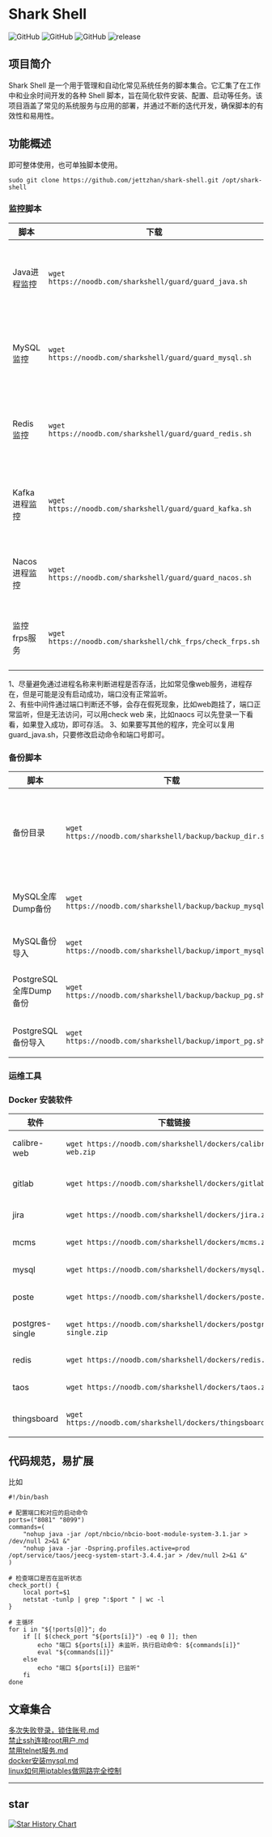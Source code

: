 # Shark Shell

![GitHub](https://img.shields.io/github/license/jettzhan/shark-shell?style=flat-square)
![GitHub](https://img.shields.io/github/stars/jettzhan/shark-shell?style=flat-square)
![GitHub](https://img.shields.io/github/forks/jettzhan/shark-shell?style=flat-square)
![release](https://img.shields.io/github/v/release/jettzhan/shark-shell)

## 项目简介

Shark Shell 是一个用于管理和自动化常见系统任务的脚本集合。它汇集了在工作中和业余时间开发的各种 Shell
脚本，旨在简化软件安装、配置、启动等任务。该项目涵盖了常见的系统服务与应用的部署，并通过不断的迭代开发，确保脚本的有效性和易用性。

## 功能概述

即可整体使用，也可单独脚本使用。

```shell
sudo git clone https://github.com/jettzhan/shark-shell.git /opt/shark-shell
```

### 监控脚本

| 脚本        | 下载                                                         | 功能描述                               | crontab                                             |
|-----------|------------------------------------------------------------|------------------------------------|-----------------------------------------------------|
| Java进程监控  | `wget https://noodb.com/sharkshell/guard/guard_java.sh`    | 根据端口，监控进程；可自定配置启动命令；可以定制修改。        | 0 2 * * * /opt/shark-shell/guard/guard_java.sh      |
| MySQL监控   | `wget https://noodb.com/sharkshell/guard/guard_mysql.sh`   | 根据端口，监控进程；可自定配置启动命令；可以定制修改。        | 0 2 * * * /opt/shark-shell/guard/guard_mysql.sh     |
| Redis监控   | `wget https://noodb.com/sharkshell/guard/guard_redis.sh`   | 根据端口，监控进程；可自定配置启动命令；可以定制修改。        | 0 2 * * * /opt/shark-shell/guard/guard_redis.sh     |
| Kafka进程监控 | `wget https://noodb.com/sharkshell/guard/guard_kafka.sh`   | 监控Kafka进程；异常先启动zookeeper,然后是kafka。 | */5 * * * * /opt/shark-shell/guard/guard_kafka.sh   |
| Nacos进程监控 | `wget https://noodb.com/sharkshell/guard/guard_nacos.sh`   | 先判断端口，然后在通过登录来判断Nacos 是否存活。        | */5 * * * * /opt/shark-shell/guard/guard_nacos.sh   |
| 监控frps服务  | `wget https://noodb.com/sharkshell/chk_frps/check_frps.sh` | 监控frps某些服务是否在线，不在先就email通知         | */5 * * * * /opt/shark-shell/chk_frps/check_frps.sh |

1、尽量避免通过进程名称来判断进程是否存活，比如常见像web服务，进程存在，但是可能是没有启动成功，端口没有正常监听。  
2、有些中间件通过端口判断还不够，会存在假死现象，比如web跑挂了，端口正常监听，但是无法访问，可以用check
web 来，比如naocs 可以先登录一下看看，如果登入成功，即可存活。
3、如果要写其他的程序，完全可以复用guard_java.sh，只要修改启动命令和端口号即可。

### 备份脚本

| 脚本                 | 下载                                                         | 功能描述                                                      | crontab                                           |
|--------------------|------------------------------------------------------------|-----------------------------------------------------------|---------------------------------------------------|
| 备份目录               | `wget https://noodb.com/sharkshell/backup/backup_dir.sh`   | 备份目录到指定目录,保留最近2次文件；可以备份数据库目录 /var/lib/mysql；或者应用/opt/apps | */5 * * * * /opt/shark-shell/backup/backup_dir.sh |
| MySQL全库Dump备份      | `wget https://noodb.com/sharkshell/backup/backup_mysql.sh` | 备份MySQL所有数据库到指定目录；也可只指定数据库                                | */5 * * * * /opt/shark-shell/backup/backup_dir.sh |
| MySQL备份导入          | `wget https://noodb.com/sharkshell/backup/import_mysql.sh` | 导入通过backup_mysql.sh备份的数据库	                                | 无                                                 |
| PostgreSQL全库Dump备份 | `wget https://noodb.com/sharkshell/backup/backup_pg.sh`    | 备份postgresql所有数据库到指定目录；也可只指定数据库                           | */5 * * * * /opt/shark-shell/backup/backup_pg.sh  |
| PostgreSQL备份导入     | `wget https://noodb.com/sharkshell/backup/import_pg.sh`    | 导入通过backup_pg.sh备份的数据库	                                   | 无                                                 |

### 运维工具




### Docker 安装软件

| 软件              | 下载链接                                                            | 安装命令                                                |
|-----------------|-----------------------------------------------------------------|-----------------------------------------------------|
| calibre-web     | `wget https://noodb.com/sharkshell/dockers/calibre-web.zip`     | `unzip calibre-web.zip && docker-compose up -d`     |
| gitlab          | `wget https://noodb.com/sharkshell/dockers/gitlab.zip`          | `unzip gitlab.zip && docker-compose up -d`          |
| jira            | `wget https://noodb.com/sharkshell/dockers/jira.zip`            | `unzip jira.zip && docker-compose up -d`            |
| mcms            | `wget https://noodb.com/sharkshell/dockers/mcms.zip`            | `unzip mcms.zip && docker-compose up -d`            |
| mysql           | `wget https://noodb.com/sharkshell/dockers/mysql.zip`           | `unzip mysql.zip && docker-compose up -d`           |
| poste           | `wget https://noodb.com/sharkshell/dockers/poste.zip`           | `unzip poste.zip && docker-compose up -d`           |
| postgres-single | `wget https://noodb.com/sharkshell/dockers/postgres-single.zip` | `unzip postgres-single.zip && docker-compose up -d` |
| redis           | `wget https://noodb.com/sharkshell/dockers/redis.zip`           | `unzip redis.zip && docker-compose up -d`           |
| taos            | `wget https://noodb.com/sharkshell/dockers/taos.zip`            | `unzip taos.zip && docker-compose up -d`            |
| thingsboard     | `wget https://noodb.com/sharkshell/dockers/thingsboard.zip`     | `unzip thingsboard.zip && docker-compose up -d`     |

## 代码规范，易扩展

比如

```shell
#!/bin/bash

# 配置端口和对应的启动命令
ports=("8081" "8099")
commands=(
    "nohup java -jar /opt/nbcio/nbcio-boot-module-system-3.1.jar > /dev/null 2>&1 &"
    "nohup java -jar -Dspring.profiles.active=prod /opt/service/taos/jeecg-system-start-3.4.4.jar > /dev/null 2>&1 &"
)

# 检查端口是否在监听状态
check_port() {
    local port=$1
    netstat -tunlp | grep ":$port " | wc -l
}

# 主循环
for i in "${!ports[@]}"; do
    if [[ $(check_port "${ports[i]}") -eq 0 ]]; then
        echo "端口 ${ports[i]} 未监听，执行启动命令: ${commands[i]}"
        eval "${commands[i]}"
    else
        echo "端口 ${ports[i]} 已监听"
    fi
done
```

## 文章集合

[多次失败登录，锁住账号.md](./ssh/多次失败登录，锁住账号.md)   
[禁止ssh连接root用户.md](./ssh/禁止ssh连接root用户.md)   
[禁用telnet服务.md](./ssh/禁用telnet服务.md)   
[docker安装mysql.md](./docker/docker安装mysql.md)   
[linux如何用iptables做网路完全控制](./firewall/README.md)

---

## star

[![Star History Chart](https://api.star-history.com/svg?repos=jettzhan/shark-shell&type=Date)](https://www.star-history.com/#jettzhan/shark-shell&Date)
